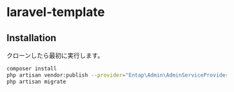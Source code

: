 # laravel-template

## Installation

クローンしたら最初に実行します。

```bash
composer install
php artisan vendor:publish --provider="Entap\Admin\AdminServiceProvider"
php artisan migrate
```

